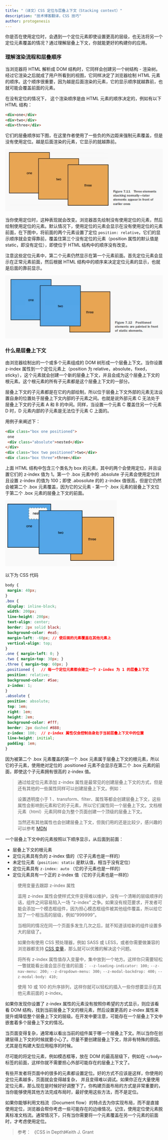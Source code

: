 ```yaml
---
title: "（译文）CSS 定位与层叠上下文（Stacking context）"
description: "技术博客翻译，CSS 技巧"
author: protogenesis
---
```


你是否在使用定位时，会遇到一个定位元素即使设置更高的层级，也无法将另一个定位元素覆盖的情况？通过理解层叠上下文，你就能更好的构建你的应用。

### 理解渲染流程和层叠顺序

当浏览器将 HTML 解析成 DOM 结构时，它同样会创建另一个树结构 - 渲染树。经过它渲染之后就成了用户所看到的视图，它同样决定了浏览器绘制 HTML 元素的顺序。这个顺序很重要，因为越是后面渲染的元素，它的显示顺序就越靠前，也就可能会覆盖前面的元素。

在没有定位的情况下， 这个渲染顺序是由 HTML 元素的顺序决定的，例如有以下 HTML 结构：

```html
<div>one</div>
<div>two</div>
<div>three</div>
```

它们的层叠顺序如下图，在这里作者使用了一些负的外边距来强制元素覆盖，但是没有使用定位。越是后面渲染的元素，它显示的就越靠前。

![image](./images/stackingContext1.webp)

当你使用定位时，这种表现就会改变。浏览器首先绘制没有使用定位的元素，然后绘制使用定位的元素。默认情况下，使用定位的元素会显示在没有使用定位的元素前面，在下图中，将前面的两个元素设置了定位 `position: relative`，它们的显示顺序就会变得靠前，覆盖住第三个没有定位的元素（position 属性的默认值是 static，即没有定位），即使位于 HTML 结构中的顺序没有改变。

注意这些定位元素中，第二个元素仍然显示在第一个元素前面。首先定位元素会显示在正常元素前面，然后根据 HTML 结构中的顺序来决定定位元素的显示，也就是后面的靠前显示。

![image](./images/stackingContext2.webp)

### 什么是层叠上下文

由浏览器绘制出的一个或多个元素组成的 DOM 树形成一个层叠上下文。当你设置 z-index 属性到一个定位元素上（position 为 relative，absolute，fixed，sticky），这个元素就会创建一个新的层叠上下文，并且会成为这个层叠上下文的根元素。这个根元素的所有子元素都是这个层叠上下文的一部分。

层叠上下文的子元素都是在它的内部绘制，所以位于层叠上下文外部的元素无法设置自身的位置处于层叠上下文内部的子元素之间。也就是说外部元素 C 无法处于层叠上下文的子元素 A 和 B 的中间。同样，当设置一个元素 C 覆盖住另一个元素 D 时，D 元素内部的子元素是无法位于元素 C 上面的。

用例子来阐述下：

```html
<div class="box one positioned">
 one
 <div class="absolute">nested</div>
</div>
<div class="box two positioned">two</div>
<div class="box three">three</div>
```

上面 HTML 结构中包含三个类名为 box 的元素，其中的两个会使用定位，并且设置它们的 z-index 值为 1。第一个 .box 元素中的 .absolute 子元素会使用定位并且设置 z-index 的值为 100；即使 .abosolute 的的 z-index 值很高，但是它仍然会被第二个 .box 元素覆盖，因为它的父元素 - 第一个 .box 元素的层叠上下文位于第二个 .box 元素的层叠上下文的前面。

![图片示例](./images/stackingContext3.webp)

以下为 CSS 代码

```css
body {
 margin: 40px;
}
.box {
 display: inline-block;
 width: 200px;
 line-height: 200px;
 text-align: center;
 border: 2px solid black;
 background-color: #ea5;
 margin-left: -60px; // 使后面的元素覆盖在其他元素上
 vertical-align: top;
}
.one { margin-left: 0; }
.two { margin-top: 30px; }
.three { margin-top: 60px; }
.positioned {   // 每一个定位元素都会建立一个 z-index 为 1 的层叠上下文
 position: relative; 
 background-color: #5ae; 
 z-index: 1; 
} 
.absolute {
 position: absolute;
 top: 1em;
 right: 1em;
 height: 2em;
 background-color: #fff;
 border: 2px dashed #888;
 z-index: 100;  // z-index 属性仅会控制自身处于当前层叠上下文中的位置
 line-height: initial;
 padding: 1em;
}
```

因为被第二个 .box 元素覆盖的第一个 .box 元素属于层叠上下文的根元素，所以它的子元素，使用绝对定位的 .positioned 元素不会显示在第二个 .box 元素的前面，即使这个子元素拥有很高的 z-index 值。

> 通过给定位元素添加 z-index 属性是最常见的创建层叠上下文的方式，但是还有其他的一些属性同样可以创建层叠上下文。例如：
>
> 设置透明度小于 1 、transform、filter、属性等都会创建层叠上下文，这些属性会影响到元素和它的子元素，所以它们属性同一个层叠上下文。文档根元素（html）元素同样会为整个页面创建一个顶级的层叠上下文。
>
> 当然还有其他属性也会创建层叠上下文，但我们用的还是比较少，感兴趣的可以参考 [MDN](https://developer.mozilla.org/en-US/docs/Web/CSS/CSS_Positioning/Understanding_z_index/The_stacking_context)

一个层叠上下文中的元素按照以下顺序显示，从后面到前面：

- 层叠上下文的根元素
- 定位元素具有负的 z-index 值的（它子元素也是一样的）
- 未定位元素（`position: static` 是默认值，相当于没有定位）
- 定位元素具有 `z-index: auto` （它的子元素也是一样的）
- 定位元素具有一个正的 z-index 值（它的子元素也是一样的）

> 使用变量去跟踪 z-index 属性
>
> 滥用 z-index 属性会使样式文件变得难以维护，没有一个清晰的层级顺序的话，组件之间容易陷入一场 “z-index” 之争。如果没有规范要求，开发者可能会添加一个模态框组件，因为担心模态框组件被其他组件覆盖，所以给它加了一个相当高的层级，例如“999999”。
>
> 当相同的情况在同一个页面多发生几次之后，就不知道该给新的组件设置多大的层级了。
>
> 如果你有使用 CSS 预处理器，例如 SASS 或 LESS，或者你需要做兼容的浏览器都支持 [CSS 变量](https://developer.mozilla.org/en-US/docs/Web/CSS/Using_CSS_custom_properties)，那么就可以优雅的解决这个问题。
>
> 将所有 z-index 属性值存入变量中，集中放到一个地方。这样你只需要轻松一瞥就能看出谁会显示在谁的前面：
> `--z-loading-indicator: 100;`
> `--z-nav-menu: 200;`
> `--z-dropdown-menu: 300;`
> `--z-modal-backdrop: 400;`
> `--z-modal-body: 410;`
>
> 使用 10 或 100 的升序排列，这样你就可以轻松的插入一些你想要显示在其他元素前面的 z-index。

如果你发现你设置了 z-index 属性的元素没有按照你希望的方式显示，则应该看看 DOM 结构，找到当前层叠上下文的根元素，然后设置更高的 z-index 属性来提升或降低整个层叠上下文的层级。在开发中要注意，可能存在一个层叠上下文中嵌套着多个层叠上下文的情况。

当页面变得复杂，通常难以看出当前的组件属于哪一个层叠上下文。所以当你在创建层得上下文的时候就要小心了。尽量不要创建层叠上下文，除非有特殊的原因。尤其是在构建大型应用程序的时候。

尽可能的将定位元素，例如模态框等，放在 DOM 的最高层级下，例如在 `</body>` 标签的前面，这样你就不需要担心外部可能存在的层叠上下文了。

有些开发者将页面中的很多的元素都设置定位。好的方式不应该是这样，你使用的定位元素越多，页面就会变得越复杂， 并且变得难以调试。如果你正在大量使用定位元素，那么现在是时候好好调整下了。你构建页面布局的方式是非常重要的，当你能够使用其他方法完成布局时，最好使用这些方法，而不是定位。

如果你能够利用文档流（Document flow）的特点去为你实现布局，而不是直接使用定位，浏览器会帮你考虑一些可能存在的边缘情况。记住，使用定位使元素脱离标准文档流。通常情况下，只有当你需要将一个元素覆盖在另一个元素的前面时，才考虑使用定位。

> 参考：
> 《CSS in Depth》Keith J. Grant